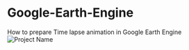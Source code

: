 # Google-Earth-Engine
How to prepare Time lapse animation in Google Earth Engine
![Project Name](https://user-images.githubusercontent.com/73493803/196928975-ae752937-96d7-4f4d-b985-3e14ef122262.gif)
